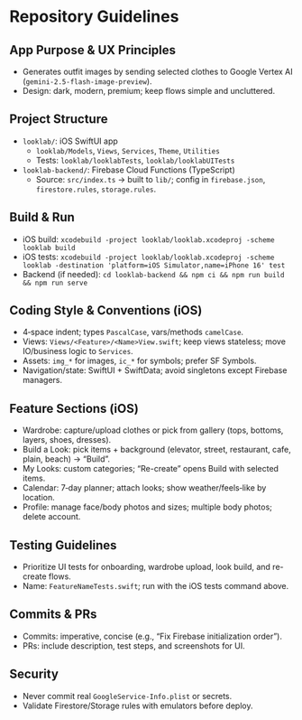# Repository Guidelines

## App Purpose & UX Principles
- Generates outfit images by sending selected clothes to Google Vertex AI (`gemini-2.5-flash-image-preview`).
- Design: dark, modern, premium; keep flows simple and uncluttered.

## Project Structure
- `looklab/`: iOS SwiftUI app
  - `looklab/Models`, `Views`, `Services`, `Theme`, `Utilities`
  - Tests: `looklab/looklabTests`, `looklab/looklabUITests`
- `looklab-backend/`: Firebase Cloud Functions (TypeScript)
  - Source: `src/index.ts` → built to `lib/`; config in `firebase.json`, `firestore.rules`, `storage.rules`.

## Build & Run
- iOS build: `xcodebuild -project looklab/looklab.xcodeproj -scheme looklab build`
- iOS tests: `xcodebuild -project looklab/looklab.xcodeproj -scheme looklab -destination 'platform=iOS Simulator,name=iPhone 16' test`
- Backend (if needed): `cd looklab-backend && npm ci && npm run build && npm run serve`

## Coding Style & Conventions (iOS)
- 4‑space indent; types `PascalCase`, vars/methods `camelCase`.
- Views: `Views/<Feature>/<Name>View.swift`; keep views stateless; move IO/business logic to `Services`.
- Assets: `img_*` for images, `ic_*` for symbols; prefer SF Symbols.
- Navigation/state: SwiftUI + SwiftData; avoid singletons except Firebase managers.

## Feature Sections (iOS)
- Wardrobe: capture/upload clothes or pick from gallery (tops, bottoms, layers, shoes, dresses).
- Build a Look: pick items + background (elevator, street, restaurant, cafe, plain, beach) → “Build”.
- My Looks: custom categories; “Re-create” opens Build with selected items.
- Calendar: 7‑day planner; attach looks; show weather/feels‑like by location.
- Profile: manage face/body photos and sizes; multiple body photos; delete account.

## Testing Guidelines
- Prioritize UI tests for onboarding, wardrobe upload, look build, and re-create flows.
- Name: `FeatureNameTests.swift`; run with the iOS tests command above.

## Commits & PRs
- Commits: imperative, concise (e.g., “Fix Firebase initialization order”).
- PRs: include description, test steps, and screenshots for UI.

## Security
- Never commit real `GoogleService-Info.plist` or secrets.
- Validate Firestore/Storage rules with emulators before deploy.
